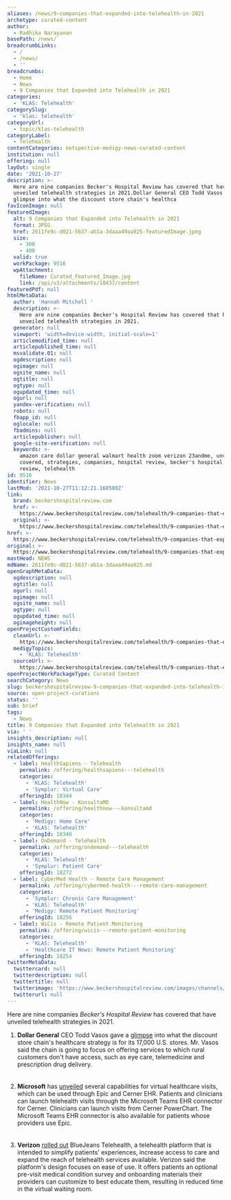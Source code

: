 ```yaml
---
aliases: /news/9-companies-that-expanded-into-telehealth-in-2021
archetype: curated-content
author:
  - Radhika Narayanan
basePath: /news/
breadcrumbLinks:
  - /
  - /news/
  - ''
breadcrumbs:
  - Home
  - News
  - 9 Companies that Expanded into Telehealth in 2021
categories:
  - 'KLAS: Telehealth'
categorySlug:
  - 'klas: telehealth'
categoryUrl:
  - topic/klas-telehealth
categoryLabel:
  - Telehealth
contentCategories: netspective-medigy-news-curated-content
institution: null
offering: null
layOut: single
date: '2021-10-27'
description: >-
  Here are nine companies Becker's Hospital Review has covered that have
  unveiled telehealth strategies in 2021.Dollar General CEO Todd Vasos gave a
  glimpse into what the discount store chain's healthca
favIconImage: null
featuredImage:
  alt: 9 Companies that Expanded into Telehealth in 2021
  format: JPEG
  href: 2611fe9c-d021-5637-ab1a-3daaa49aa925-featuredImage.jpeg
  size:
    - 300
    - 400
  valid: true
  workPackage: 9516
  wpAttachment:
    fileName: Curated_Featured_Image.jpg
    link: /api/v3/attachments/18437/content
featuredPdf: null
htmlMetaData:
  author: 'Hannah Mitchell '
  description: >-
    Here are nine companies Becker's Hospital Review has covered that have
    unveiled telehealth strategies in 2021.
  generator: null
  viewport: 'width=device-width, initial-scale=1'
  articlemodified_time: null
  articlepublished_time: null
  msvalidate.01: null
  ogdescription: null
  ogimage: null
  ogsite_name: null
  ogtitle: null
  ogtype: null
  ogupdated_time: null
  ogurl: null
  yandex-verification: null
  robots: null
  fbapp_id: null
  oglocale: null
  fbadmins: null
  articlepublisher: null
  google-site-verification: null
  keywords: >-
    amazon care dollar general walmart health zoom verizon 23andme, unveiled,
    covered, strategies, companies, hospital review, becker's hospital review,
    review, telehealth
id: 9516
identifier: News
lastMod: '2021-10-27T11:12:21.168589Z'
link:
  brand: beckershospitalreview.com
  href: >-
    https://www.beckershospitalreview.com/telehealth/9-companies-that-expanded-into-telehealth-in-2021.html
  original: >-
    https://www.beckershospitalreview.com/telehealth/9-companies-that-expanded-into-telehealth-in-2021.html
href: >-
  https://www.beckershospitalreview.com/telehealth/9-companies-that-expanded-into-telehealth-in-2021.html
original: >-
  https://www.beckershospitalreview.com/telehealth/9-companies-that-expanded-into-telehealth-in-2021.html
mastHead: NEWS
mdName: 2611fe9c-d021-5637-ab1a-3daaa49aa925.md
openGraphMetaData:
  ogdescription: null
  ogtitle: null
  ogurl: null
  ogimage: null
  ogsite_name: null
  ogtype: null
  ogupdated_time: null
  ogimageheight: null
openProjectCustomFields:
  cleanUrl: >-
    https://www.beckershospitalreview.com/telehealth/9-companies-that-expanded-into-telehealth-in-2021.html
  medigyTopics:
    - 'KLAS: Telehealth'
  sourceUrl: >-
    https://www.beckershospitalreview.com/telehealth/9-companies-that-expanded-into-telehealth-in-2021.html
openProjectWorkPackageType: Curated Content
searchCategory: News
slug: beckershospitalreview-9-companies-that-expanded-into-telehealth-in-2021
source: open-project-curations
status: ''
sub: brief
tags:
  - News
title: 9 Companies that Expanded into Telehealth in 2021
via: ' '
insights_description: null
insights_name: null
viaLink: null
relatedOfferings:
  - label: HealthSapiens - Telehealth
    permalink: /offering/healthsapiens---telehealth
    categories:
      - 'KLAS: Telehealth'
      - 'Symplur: Virtual Care'
    offeringId: 18344
  - label: HealthNow - KonsultaMD
    permalink: /offering/healthnow---konsultamd
    categories:
      - 'Medigy: Home Care'
      - 'KLAS: Telehealth'
    offeringId: 18340
  - label: OnDemand - Telehealth
    permalink: /offering/ondemand---telehealth
    categories:
      - 'KLAS: Telehealth'
      - 'Symplur: Patient Care'
    offeringId: 18272
  - label: CyberMed Health - Remote Care Management
    permalink: /offering/cybermed-health---remote-care-management
    categories:
      - 'Symplur: Chronic Care Management'
      - 'KLAS: Telehealth'
      - 'Medigy: Remote Patient Monitoring'
    offeringId: 18256
  - label: WiCis - Remote Patient Monitoring
    permalink: /offering/wicis---remote-patient-monitoring
    categories:
      - 'KLAS: Telehealth'
      - 'Healthcare IT News: Remote Patient Monitoring'
    offeringId: 18254
twitterMetaData:
  twittercard: null
  twitterdescription: null
  twittertitle: null
  twitterimage: 'https://www.beckershospitalreview.com/images/channels/telehealth/5.jpg'
  twitterurl: null
---
```

<p>Here are nine companies <i>Becker's Hospital Review</i> has covered that have unveiled telehealth strategies in 2021.</p><ol><li><strong>Dollar General</strong> CEO Todd Vasos gave a <a href="https://www.beckershospitalreview.com/strategy/dollar-general-ceo-gives-glimpse-into-its-healthcare-agenda-8-things-to-know.html">glimpse</a> into what the discount store chain's healthcare strategy is for its 17,000 U.S. stores. Mr. Vasos said the chain is going to focus on offering services to which rural customers don't have access, such as eye care, telemedicine and prescription drug delivery.<br><br>&nbsp;</li><li><strong>Microsoft</strong> has <a href="https://www.beckershospitalreview.com/telehealth/microsoft-links-with-cerner-epic-to-unveil-5-telehealth-capabilities.html">unveiled</a> several capabilities for virtual healthcare visits, which can be used through Epic and Cerner EHR. Patients and clinicians can launch telehealth visits through the Microsoft Teams EHR connector for Cerner. Clinicians can launch visits from Cerner PowerChart. The Microsoft Teams EHR connector is also available for patients whose providers use Epic.<br><br>&nbsp;</li><li><strong>Verizon</strong> <a href="https://www.beckershospitalreview.com/telehealth/penn-medicine-emory-healthcare-sign-on-to-verizon-s-new-telehealth-platform.html">rolled out</a> BlueJeans Telehealth, a telehealth platform that is intended to simplify patients' experiences, increase access to care and expand the reach of telehealth services available. Verizon said the platform's design focuses on ease of use. It offers patients an optional pre-visit medical condition survey and onboarding materials their providers can customize to best educate them, resulting in reduced time in the virtual waiting room.</li></ol>